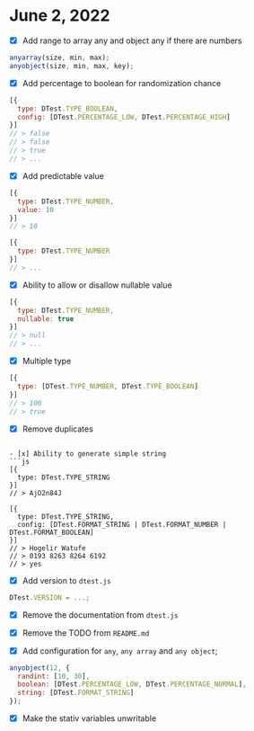 # June 2, 2022

- [x] Add range to array any and object any if there are numbers

```js
anyarray(size, min, max);
anyobject(size, min, max, key);
```

- [x] Add percentage to boolean for randomization chance

```js
[{
  type: DTest.TYPE_BOOLEAN,
  config: [DTest.PERCENTAGE_LOW, DTest.PERCENTAGE_HIGH]
}]
// > false
// > false
// > true
// > ...
```

- [x] Add predictable value

```js
[{
  type: DTest.TYPE_NUMBER,
  value: 10
}]
// > 10

[{
  type: DTest.TYPE_NUMBER
}]
// > ...
```

- [x] Ability to allow or disallow nullable value

```js
[{
  type: DTest.TYPE_NUMBER,
  nullable: true
}]
// > null
// > ...
```

- [x] Multiple type

```js
[{
  type: [DTest.TYPE_NUMBER, DTest.TYPE_BOOLEAN]
}]
// > 100
// > true
```

- [x] Remove duplicates
```

- [x] Ability to generate simple string
```js
[{
  type: DTest.TYPE_STRING
}]
// > AjO2n84J

[{
  type: DTest.TYPE_STRING,
  config: [DTest.FORMAT_STRING | DTest.FORMAT_NUMBER | DTest.FORMAT_BOOLEAN]
}]
// > Hogelir Watufe
// > 0193 8263 8264 6192
// > yes
```

- [x] Add version to `dtest.js`
```js
DTest.VERSION = ...;
```

- [x] Remove the documentation from `dtest.js`
- [x] Remove the TODO from `README.md`

- [x] Add configuration for `any`, `any array` and `any object`;
```js
anyobject(12, {
  randint: [10, 30],
  boolean: [DTest.PERCENTAGE_LOW, DTest.PERCENTAGE_NORMAL],
  string: [DTest.FORMAT_STRING]
});
```

- [x] Make the stativ variables unwritable